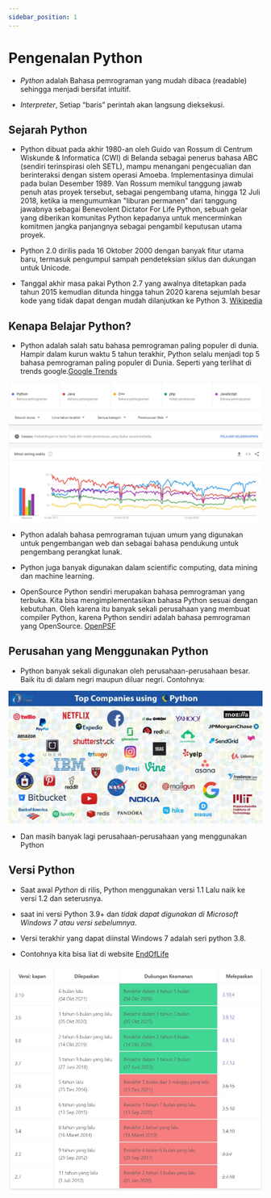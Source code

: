 ```yaml
---
sidebar_position: 1
---
```


# Pengenalan Python

- <i>Python</i> adalah Bahasa pemrograman yang mudah dibaca (readable) sehingga menjadi bersifat intuitif.

- <i>Interpreter</i>, Setiap “baris” perintah akan langsung dieksekusi.

## Sejarah Python

- Python dibuat pada akhir 1980-an oleh Guido van Rossum di Centrum Wiskunde & Informatica (CWI) di Belanda sebagai penerus bahasa ABC (sendiri terinspirasi oleh SETL), mampu menangani pengecualian dan berinteraksi dengan sistem operasi Amoeba. Implementasinya dimulai pada bulan Desember 1989. Van Rossum memikul tanggung jawab penuh atas proyek tersebut, sebagai pengembang utama, hingga 12 Juli 2018, ketika ia mengumumkan "liburan permanen" dari tanggung jawabnya sebagai Benevolent Dictator For Life Python, sebuah gelar yang diberikan komunitas Python kepadanya untuk mencerminkan komitmen jangka panjangnya sebagai pengambil keputusan utama proyek.

- Python 2.0 dirilis pada 16 Oktober 2000 dengan banyak fitur utama baru, termasuk pengumpul sampah pendeteksian siklus dan dukungan untuk Unicode.

- Tanggal akhir masa pakai Python 2.7 yang awalnya ditetapkan pada tahun 2015 kemudian ditunda hingga tahun 2020 karena sejumlah besar kode yang tidak dapat dengan mudah dilanjutkan ke Python 3.
  [Wikipedia](<https://id.wikipedia.org/wiki/Python_(bahasa_pemrograman)#Sejarah>)

## Kenapa Belajar Python?

- Python adalah salah satu bahasa pemrograman paling populer di dunia. Hampir dalam kurun waktu 5 tahun terakhir, Python selalu menjadi top 5 bahasa pemrograman paling populer di Dunia. Seperti yang terlihat di trends google.[Google Trends](https://trends.google.co.id/trends/explore?date=today%205-y&q=%2Fm%2F05z1_,%2Fm%2F07sbkfb,%2Fm%2F0jgqg,php,%2Fm%2F02p97)

![Python](/img/tutorial-java/dasar/trend.png)

- Python adalah bahasa pemrograman tujuan umum yang digunakan untuk pengembangan web dan sebagai bahasa pendukung untuk pengembang perangkat lunak.

- Python juga banyak digunakan dalam scientific computing, data mining dan machine learning.

- OpenSource Python sendiri merupakan bahasa pemrograman yang terbuka. Kita bisa mengimplementasikan bahasa Python sesuai dengan kebutuhan. Oleh karena itu banyak sekali perusahaan yang membuat compiler Python, karena Python sendiri adalah bahasa pemrograman yang OpenSource.
  [OpenPSF](https://www.python.org/psf/)

## Perusahan yang Menggunakan Python

- Python banyak sekali digunakan oleh perusahaan-perusahaan besar. Baik itu di dalam negri maupun diluar negri. Contohnya:

![Python](/img/tutorial-java/dasar/py.png)

- Dan masih banyak lagi perusahaan-perusahaan yang menggunakan Python

## Versi Python

- Saat awal <i>Python</i> di rilis, Python menggunakan versi 1.1 Lalu naik ke versi 1.2 dan seterusnya.

- saat ini versi Python 3.9+ dan <i>tidak dapat digunakan di Microsoft Windows 7 atau versi sebelumnya.</i>

- Versi terakhir yang dapat diinstal Windows 7 adalah seri python 3.8.

- Contohnya kita bisa liat di website [EndOfLife](https://endoflife.date/python)

![Python Version History](/img/tutorial-java/dasar/python-version.png)

<!-- ## Logo Python

Konon nama Java sendiri diambil dari asal kopi kesukaan James Gosling yang berasal dari pulau Jawa (Java), Oleh karena itu logo Java pun adalah secangkir kopi.

![Java Logo](/img/tutorial-java/dasar/java-logo.png) -->
